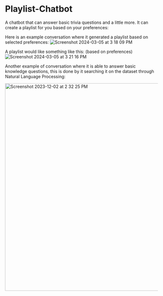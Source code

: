 # Playlist-Chatbot
A chatbot that can answer basic trivia questions and a little more. It can create a playlist for you based on your preferences:

Here is an example conversation where it generated a playlist based on selected preferences:
![Screenshot 2024-03-05 at 3 18 09 PM](https://github.com/arthurhsu17/Playlist-Chatbot/assets/71420919/b3d4fb1b-2849-4f93-a9ed-d728f6b6bd61)

A playlist would like something like this: (based on preferences)
![Screenshot 2024-03-05 at 3 21 16 PM](https://github.com/arthurhsu17/Playlist-Chatbot/assets/71420919/9199811f-86c5-4c74-8524-4328de37e3b0)


Another example of conversation where it is able to answer basic knowledge questions, this is done by it searching it on the dataset through Natural Language Processing:

<img width="683" alt="Screenshot 2023-12-02 at 2 32 25 PM" src="https://github.com/arthurhsu17/Playlist-Chatbot/assets/71420919/9acc3000-27b2-4352-81bc-e2fa5018f047">
